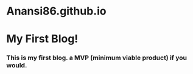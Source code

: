 # Anansi86.github.io
# My First Blog!


### This is my first blog. a MVP (minimum viable product) if you would.
